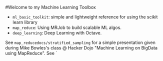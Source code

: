 #Welcome to my Machine Learning Toolbox

- `ml_basic_toolkit`: simple and lightweight reference for using the scikit learn library
- `map_reduce`: Using MRJob to build scalable ML algos.
- `deep_learning`: Deep Learning with Octave.

See `map_reducedocs/stratified_sampling` for a simple presentation given during Mike Bowles's class @ Hacker Dojo "Machine Learning on BigData using MapReduce".
See `